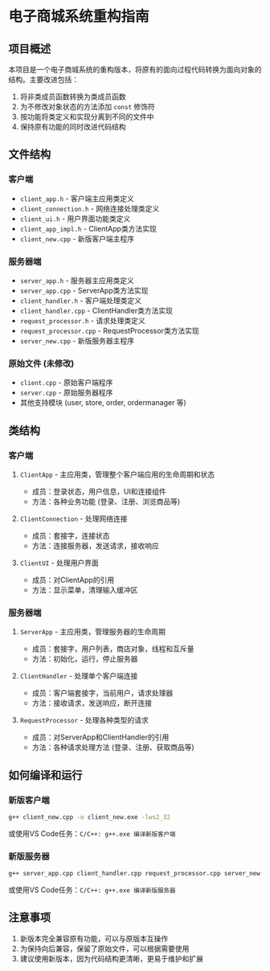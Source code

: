 # 电子商城系统重构指南

## 项目概述

本项目是一个电子商城系统的重构版本，将原有的面向过程代码转换为面向对象的结构。主要改进包括：

1. 将非类成员函数转换为类成员函数
2. 为不修改对象状态的方法添加 `const` 修饰符
3. 按功能将类定义和实现分离到不同的文件中
4. 保持原有功能的同时改进代码结构

## 文件结构

### 客户端

- `client_app.h` - 客户端主应用类定义
- `client_connection.h` - 网络连接处理类定义
- `client_ui.h` - 用户界面功能类定义
- `client_app_impl.h` - ClientApp类方法实现
- `client_new.cpp` - 新版客户端主程序

### 服务器端

- `server_app.h` - 服务器主应用类定义
- `server_app.cpp` - ServerApp类方法实现
- `client_handler.h` - 客户端处理类定义
- `client_handler.cpp` - ClientHandler类方法实现
- `request_processor.h` - 请求处理类定义
- `request_processor.cpp` - RequestProcessor类方法实现
- `server_new.cpp` - 新版服务器主程序

### 原始文件 (未修改)

- `client.cpp` - 原始客户端程序
- `server.cpp` - 原始服务器程序
- 其他支持模块 (user, store, order, ordermanager 等)

## 类结构

### 客户端

1. `ClientApp` - 主应用类，管理整个客户端应用的生命周期和状态
   - 成员：登录状态，用户信息，UI和连接组件
   - 方法：各种业务功能 (登录、注册、浏览商品等)

2. `ClientConnection` - 处理网络连接
   - 成员：套接字，连接状态
   - 方法：连接服务器，发送请求，接收响应

3. `ClientUI` - 处理用户界面
   - 成员：对ClientApp的引用
   - 方法：显示菜单，清理输入缓冲区

### 服务器端

1. `ServerApp` - 主应用类，管理服务器的生命周期
   - 成员：套接字，用户列表，商店对象，线程和互斥量
   - 方法：初始化，运行，停止服务器

2. `ClientHandler` - 处理单个客户端连接
   - 成员：客户端套接字，当前用户，请求处理器
   - 方法：接收请求，发送响应，断开连接

3. `RequestProcessor` - 处理各种类型的请求
   - 成员：对ServerApp和ClientHandler的引用
   - 方法：各种请求处理方法 (登录、注册、获取商品等)

## 如何编译和运行

### 新版客户端

```bash
g++ client_new.cpp -o client_new.exe -lws2_32
```

或使用VS Code任务：`C/C++: g++.exe 编译新版客户端`

### 新版服务器

```bash
g++ server_app.cpp client_handler.cpp request_processor.cpp server_new.cpp user/user.cpp store/store.cpp order/order.cpp ordermanager/ordermanager.cpp -o server_new.exe -lws2_32
```

或使用VS Code任务：`C/C++: g++.exe 编译新版服务器`

## 注意事项

1. 新版本完全兼容原有功能，可以与原版本互操作
2. 为保持向后兼容，保留了原始文件，可以根据需要使用
3. 建议使用新版本，因为代码结构更清晰，更易于维护和扩展
